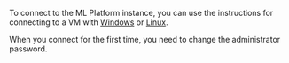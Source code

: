 To connect to the ML Platform instance, you can use the instructions for connecting to a VM with [Windows](https://mcs.mail.ru/docs/en/base/iaas/vm-start/vm-connect/vm-connect-win) or [Linux](https://mcs.mail.ru/docs/en/base/iaas/vm-start/vm-connect/vm-connect-nix).

<warn>

When you connect for the first time, you need to change the administrator password.

</warn>
